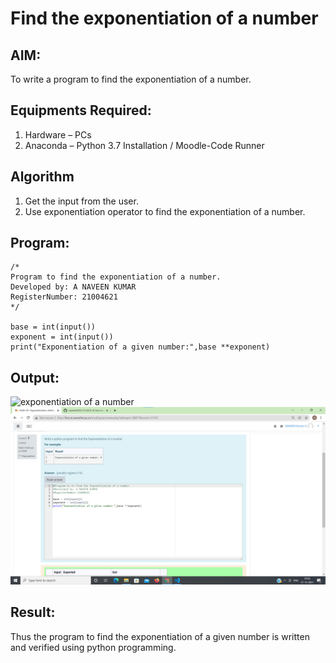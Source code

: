 # Find the exponentiation of a number

## AIM:
To write a program to find the exponentiation of a number.

## Equipments Required:
1. Hardware – PCs
2. Anaconda – Python 3.7 Installation / Moodle-Code Runner

## Algorithm
1. Get the input from the user.
2. Use exponentiation operator to find the exponentiation of a number.

## Program:
```
/*
Program to find the exponentiation of a number.
Developed by: A NAVEEN KUMAR
RegisterNumber: 21004621
*/

base = int(input())
exponent = int(input())
print("Exponentiation of a given number:",base **exponent)

```

## Output:
![exponentiation of a number](expo.png)
![exponentiation of a number](expo1.png)


## Result:
Thus the program to find the exponentiation of a given number is written and verified using python programming.
